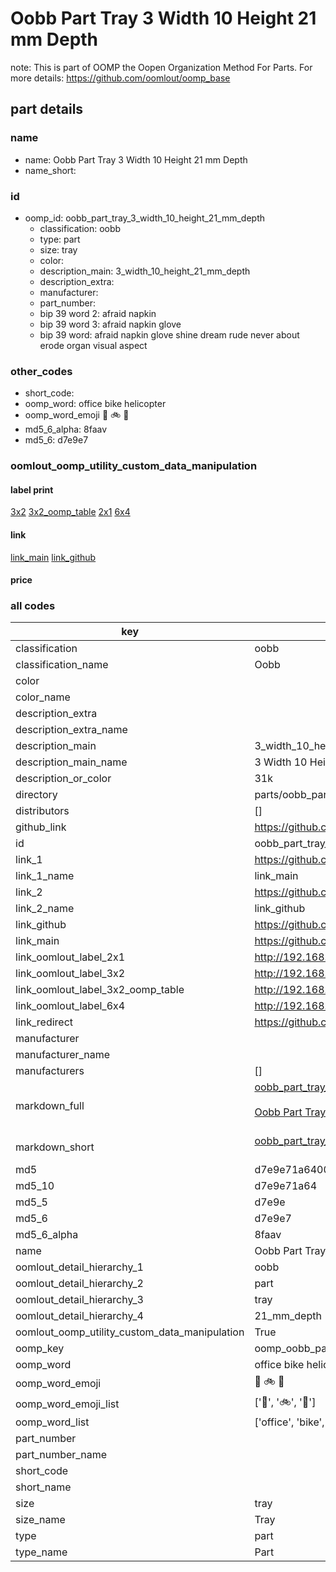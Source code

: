 # Oobb Part Tray 3 Width 10 Height 21 mm Depth  

note: This is part of OOMP the Oopen Organization Method For Parts. For more details: https://github.com/oomlout/oomp_base

##  part details
  







### name
* name: Oobb Part Tray 3 Width 10 Height 21 mm Depth
* name_short: 
### id
* oomp_id: oobb_part_tray_3_width_10_height_21_mm_depth
  * classification: oobb
  * type: part
  * size: tray
  * color: 
  * description_main: 3_width_10_height_21_mm_depth
  * description_extra: 
  * manufacturer: 
  * part_number: 
  * bip 39 word 2: afraid napkin
  * bip 39 word 3: afraid napkin glove
  * bip 39 word: afraid napkin glove shine dream rude never about erode organ visual aspect

### other_codes
* short_code: 
* oomp_word: office bike helicopter
* oomp_word_emoji :office: :bike: :helicopter:
* md5_6_alpha: 8faav
* md5_6: d7e9e7






### oomlout_oomp_utility_custom_data_manipulation
#### label print
[3x2](http://192.168.1.245:1112/?label=oomp%208faav)
[3x2_oomp_table](http://192.168.1.108:1112/?label=oomp%208faav)
[2x1](http://192.168.1.242:1112/?label=oomp%208faav)
[6x4](http://192.168.1.55:1112/?label=oomp%208faav)    

#### link

[link_main](https://github.com/oomlout/oomlout_oomp_version_1_messy/tree/main/parts/oobb_part_tray_3_width_10_height_21_mm_depth) [link_github](https://github.com/oomlout/oomlout_oomp_version_1_messy/tree/main/parts/oobb_part_tray_3_width_10_height_21_mm_depth)                             

#### price







### all codes 
| key | value |  
| --- | --- |  
| classification | oobb |  
| classification_name | Oobb |  
| color |  |  
| color_name |  |  
| description_extra |  |  
| description_extra_name |  |  
| description_main | 3_width_10_height_21_mm_depth |  
| description_main_name | 3 Width 10 Height 21 mm Depth |  
| description_or_color | 31k |  
| directory | parts/oobb_part_tray_3_width_10_height_21_mm_depth |  
| distributors | [] |  
| github_link | https://github.com/oomlout/oomlout_oomp_part_src/tree/main/parts/oobb_part_tray_3_width_10_height_21_mm_depth |  
| id | oobb_part_tray_3_width_10_height_21_mm_depth |  
| link_1 | https://github.com/oomlout/oomlout_oomp_version_1_messy/tree/main/parts/oobb_part_tray_3_width_10_height_21_mm_depth |  
| link_1_name | link_main |  
| link_2 | https://github.com/oomlout/oomlout_oomp_version_1_messy/tree/main/parts/oobb_part_tray_3_width_10_height_21_mm_depth |  
| link_2_name | link_github |  
| link_github | https://github.com/oomlout/oomlout_oomp_version_1_messy/tree/main/parts/oobb_part_tray_3_width_10_height_21_mm_depth |  
| link_main | https://github.com/oomlout/oomlout_oomp_version_1_messy/tree/main/parts/oobb_part_tray_3_width_10_height_21_mm_depth |  
| link_oomlout_label_2x1 | http://192.168.1.242:1112/?label=oomp%208faav |  
| link_oomlout_label_3x2 | http://192.168.1.245:1112/?label=oomp%208faav |  
| link_oomlout_label_3x2_oomp_table | http://192.168.1.108:1112/?label=oomp%208faav |  
| link_oomlout_label_6x4 | http://192.168.1.55:1112/?label=oomp%208faav |  
| link_redirect | https://github.com/oomlout/oomlout_oomp_version_1_messy/tree/main/parts/oobb_part_tray_3_width_10_height_21_mm_depth |  
| manufacturer |  |  
| manufacturer_name |  |  
| manufacturers | [] |  
| markdown_full | [oobb_part_tray_3_width_10_height_21_mm_depth](none)<br>[](none)<br>[Oobb Part Tray 3 Width 10 Height 21 Mm Depth](none)<br><br> |  
| markdown_short | [oobb_part_tray_3_width_10_height_21_mm_depth](none)<br><br> |  
| md5 | d7e9e71a640072a2f3a14c5ec764b824 |  
| md5_10 | d7e9e71a64 |  
| md5_5 | d7e9e |  
| md5_6 | d7e9e7 |  
| md5_6_alpha | 8faav |  
| name | Oobb Part Tray 3 Width 10 Height 21 mm Depth |  
| oomlout_detail_hierarchy_1 | oobb |  
| oomlout_detail_hierarchy_2 | part |  
| oomlout_detail_hierarchy_3 | tray |  
| oomlout_detail_hierarchy_4 | 21_mm_depth |  
| oomlout_oomp_utility_custom_data_manipulation | True |  
| oomp_key | oomp_oobb_part_tray_3_width_10_height_21_mm_depth |  
| oomp_word | office bike helicopter |  
| oomp_word_emoji | :office: :bike: :helicopter: |  
| oomp_word_emoji_list | [':office:', ':bike:', ':helicopter:'] |  
| oomp_word_list | ['office', 'bike', 'helicopter'] |  
| part_number |  |  
| part_number_name |  |  
| short_code |  |  
| short_name |  |  
| size | tray |  
| size_name | Tray |  
| type | part |  
| type_name | Part |  
